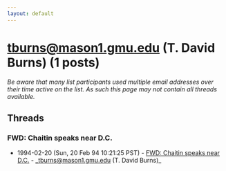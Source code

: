 ```yaml
---
layout: default
---
```


# tburns@mason1.gmu.edu (T. David Burns) (1 posts)

_Be aware that many list participants used multiple email addresses over their time active on the list. As such this page may not contain all threads available._

## Threads

### FWD: Chaitin speaks near D.C.
+ 1994-02-20 (Sun, 20 Feb 94 10:21:25 PST) - [FWD: Chaitin speaks near D.C.](/archive/1994/02/82d742db8d1fa8573c0088de72aca9fa6c96e9eece354e0fa6d005a85200174d) - _tburns@mason1.gmu.edu (T. David Burns)_

